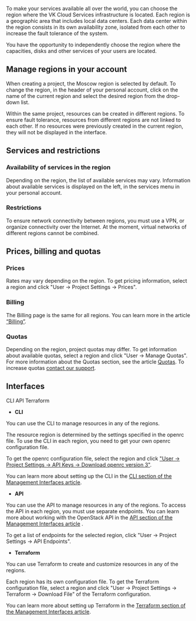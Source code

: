 To make your services available all over the world, you can choose the region where the VK Cloud Services infrastructure is located. Each region is a geographic area that includes local data centers. Each data center within the region consists in its own availability zone, isolated from each other to increase the fault tolerance of the system.

You have the opportunity to independently choose the region where the capacities, disks and other services of your users are located.

## Manage regions in your account

When creating a project, the Moscow region is selected by default. To change the region, in the header of your personal account, click on the name of the current region and select the desired region from the drop-down list.

<warn>

Within the same project, resources can be created in different regions. To ensure fault tolerance, resources from different regions are not linked to each other. If no resources were previously created in the current region, they will not be displayed in the interface.

</warn>

## Services and restrictions

### Availability of services in the region

Depending on the region, the list of available services may vary. Information about available services is displayed on the left, in the services menu in your personal account.

### Restrictions

To ensure network connectivity between regions, you must use a VPN, or organize connectivity over the Internet. At the moment, virtual networks of different regions cannot be combined.

## Prices, billing and quotas

### Prices

Rates may vary depending on the region. To get pricing information, select a region and click "User -> Project Settings -> Prices".

### Billing

The Billing page is the same for all regions. You can learn more in the article [“Billing”](https://mcs.mail.ru/docs/ru/main/additionals/billing).

### Quotas

Depending on the region, project quotas may differ. To get information about available quotas, select a region and click "User -> Manage Quotas". For more information about the Quotas section, see the article [Quotas](https://mcs.mail.ru/docs/ru/additionals/start/user-account/quota-limits). To increase quotas [contact our support](https://help.devmcs.ru/docs/ru/contacts).

## Interfaces

<tabs>
<tablist>
<tab>CLI</tab>
<tab>API</tab>
<tab>Terraform</tab>
</tablist>
<tabpanel>

- **CLI**

You can use the CLI to manage resources in any of the regions.

The resource region is determined by the settings specified in the openrc file. To use the CLI in each region, you need to get your own openrc configuration file.

To get the openrc configuration file, select the region and click ["User -> Project Settings -> API Keys -> Download openrc version 3"](https://mcs.mail.ru/app/project/keys/).

You can learn more about setting up the CLI in the [CLI section of the Management Interfaces article](https://mcs.mail.ru/docs/ru/additionals/start/user-account/mgmt-interfaces#cli).

</tabpanel>
<tabpanel>

- **API**

You can use the API to manage resources in any of the regions. To access the API in each region, you must use separate endpoints. You can learn more about working with the OpenStack API in the [API section of the Management Interfaces article](https://mcs.mail.ru/docs/ru/additionals/start/user-account/mgmt-interfaces#api) .

To get a list of endpoints for the selected region, click "User -> Project Settings -> API Endpoints".

</tabpanel>
<tabpanel>

- **Terraform**

You can use Terraform to create and customize resources in any of the regions.

Each region has its own configuration file. To get the Terraform configuration file, select a region and click "User -> Project Settings -> Terraform -> Download File" of the Terraform configuration.

You can learn more about setting up Terraform in the [Terraform section of the Management Interfaces article](https://mcs.mail.ru/docs/ru/additionals/start/user-account/mgmt-interfaces#terraform).

</tabpanel>
</tabs>
